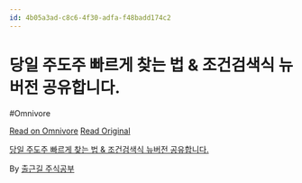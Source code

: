 ```yaml
---
id: 4b05a3ad-c8c6-4f30-adfa-f48badd174c2
---
```


# 당일 주도주 빠르게 찾는 법 & 조건검색식 뉴버전 공유합니다.
#Omnivore
 
[Read on Omnivore](https://omnivore.app/me/https-youtube-com-watch-v-on-r-qg-kkh-tfm-18f746aaebe)
[Read Original](https://youtube.com/watch?v=onRQgKkhTFM)
 
[당일 주도주 빠르게 찾는 법 & 조건검색식 뉴버전 공유합니다.](https://youtube.com/watch?v=onRQgKkhTFM)

By [출근길 주식공부](https://www.youtube.com/@Stock%5FStudy0216)